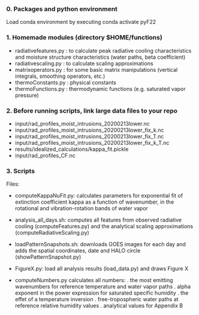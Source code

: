 ### 0. Packages and python environment

Load conda environment by executing 
conda activate pyF22

### 1. Homemade modules (directory $HOME/functions)

- radiativefeatures.py : to calculate peak radiative cooling characteristics and moisture structure characteristics (water paths, beta coefficient)
- radiativescaling.py : to calculate scaling approximations
- matrixoperators.py : for some basic matrix manipulations (vertical integrals, smoothing operators, etc.)
- thermoConstants.py : physical constants
- thermoFunctions.py : thermodynamic functions (e.g. saturated vapor pressure)

### 2. Before running scripts, link large data files to your repo

- input/rad_profiles_moist_intrusions_20200213lower.nc
- input/rad_profiles_moist_intrusions_20200213lower_fix_k.nc
- input/rad_profiles_moist_intrusions_20200213lower_fix_T.nc
- input/rad_profiles_moist_intrusions_20200213lower_fix_k_T.nc
- results/idealized_calculations/kappa_fit.pickle
- input/rad_profiles_CF.nc

### 3. Scripts

Files:
- computeKappaNuFit.py: calculates parameters for exponential fit of extinction coefficient kappa as a function of wavenumber, in the rotational and vibration-rotation bands of water vapor

- analysis_all_days.sh: computes all features from observed radiative cooling (computeFeatures.py) and the analytical scaling approximations (computeRadiativeScaling.py)

- loadPatternSnapshots.sh: downloads GOES images for each day and adds the spatial coordinates, date and HALO circle (showPatternSnapshot.py)

- FigureX.py: load all analysis results (load_data.py) and draws Figure X

- computeNumbers.py calculates all numbers:
    . the most emitting wavenumbers for reference temperature and water vapor paths
    . alpha exponent in the power expression for saturated specific humidity
    . the effet of a temperature inversion
    . free-tropospheric water paths at reference relative humidity values
    . analytical values for Appendix B
